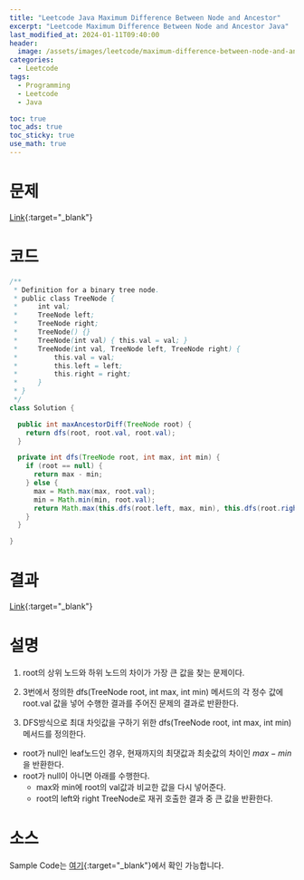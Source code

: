 ```yaml
---
title: "Leetcode Java Maximum Difference Between Node and Ancestor"
excerpt: "Leetcode Maximum Difference Between Node and Ancestor Java"
last_modified_at: 2024-01-11T09:40:00
header:
  image: /assets/images/leetcode/maximum-difference-between-node-and-ancestor.png
categories:
  - Leetcode
tags:
  - Programming
  - Leetcode
  - Java

toc: true
toc_ads: true
toc_sticky: true
use_math: true
---
```

# 문제
[Link](https://leetcode.com/problems/maximum-difference-between-node-and-ancestor){:target="_blank"}

# 코드
```java
/**
 * Definition for a binary tree node.
 * public class TreeNode {
 *     int val;
 *     TreeNode left;
 *     TreeNode right;
 *     TreeNode() {}
 *     TreeNode(int val) { this.val = val; }
 *     TreeNode(int val, TreeNode left, TreeNode right) {
 *         this.val = val;
 *         this.left = left;
 *         this.right = right;
 *     }
 * }
 */
class Solution {

  public int maxAncestorDiff(TreeNode root) {
    return dfs(root, root.val, root.val);
  }

  private int dfs(TreeNode root, int max, int min) {
    if (root == null) {
      return max - min;
    } else {
      max = Math.max(max, root.val);
      min = Math.min(min, root.val);
      return Math.max(this.dfs(root.left, max, min), this.dfs(root.right, max, min));
    }
  }

}
```

# 결과
[Link](https://leetcode.com/problems/maximum-difference-between-node-and-ancestor/submissions/1142865196/){:target="_blank"}

# 설명
1. root의 상위 노드와 하위 노드의 차이가 가장 큰 값을 찾는 문제이다.

2. 3번에서 정의한 dfs(TreeNode root, int max, int min) 메서드의 각 정수 값에 root.val 값을 넣어 수행한 결과를 주어진 문제의 결과로 반환한다.

3. DFS방식으로 최대 차잇값을 구하기 위한 dfs(TreeNode root, int max, int min) 메서드를 정의한다.
- root가 null인 leaf노드인 경우, 현재까지의 최댓값과 최솟값의 차이인 $max - min$을 반환한다.
- root가 null이 아니면 아래를 수행한다.
  - max와 min에 root의 val값과 비교한 값을 다시 넣어준다.
  - root의 left와 right TreeNode로 재귀 호출한 결과 중 큰 값을 반환한다.

# 소스
Sample Code는 [여기](https://github.com/GracefulSoul/leetcode/blob/master/src/main/java/gracefulsoul/problems/MaximumDifferenceBetweenNodeAndAncestor.java){:target="_blank"}에서 확인 가능합니다.